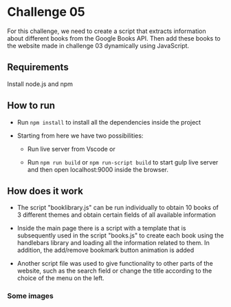 
# Challenge 05

For this challenge, we need to create a script that extracts information about different books from the Google Books API. Then add these books to the website made in challenge 03 dynamically using JavaScript.

## Requirements

Install node.js and npm

## How to run

* Run ```npm install``` to install all the dependencies inside the project

* Starting from here we have two possibilities:
    * Run live server from Vscode or

    * Run ```npm run build``` or ```npm run-script build``` to start gulp live server and then open localhost:9000 inside the browser.

## How does it work

* The script "booklibrary.js" can be run individually to obtain 10 books of 3 different themes and obtain certain fields of all available information

* Inside the main page there is a script with a template that is subsequently used in the script "books.js" to create each book using the handlebars library and loading all the information related to them. In addition, the add/remove bookmark button animation is added

* Another script file was used to give functionality to other parts of the website, such as the search field or change the title according to the choice of the menu on the left.

### Some images

![]()
![]()
![]()
